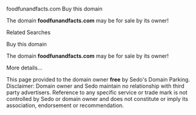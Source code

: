 foodfunandfacts.com Buy this domain

The domain **foodfunandfacts.com** may be for sale by its owner!

Related Searches

Buy this domain

The domain **foodfunandfacts.com** may be for sale by its owner!

More details...

This page provided to the domain owner **free** by Sedo's Domain Parking. Disclaimer: Domain owner and Sedo maintain no relationship with third party advertisers. Reference to any specific service or trade mark is not controlled by Sedo or domain owner and does not constitute or imply its association, endorsement or recommendation.